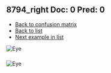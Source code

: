 ## 8794_right Doc: 0 Pred: 0
- [Back to confusion matrix](https://github.com/juliandewit/kaggle_retinopathy/blob/master/matrix.md)
- [Back to list](https://github.com/juliandewit/kaggle_retinopathy/blob/master/lists/00/list.md)
- [Next example in list](https://github.com/juliandewit/kaggle_retinopathy/blob/master/lists/00/87/8795_left.md)

![Eye](https://retinopaty.blob.core.windows.net/size1024/8794_right_0.jpeg)

### 

![Eye]()
